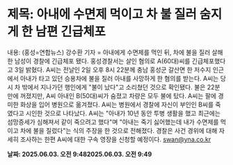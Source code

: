 # **제목: 아내에 수면제 먹이고 차 불 질러 숨지게 한 남편 긴급체포**

  내용: (홍성=연합뉴스) 강수환 기자 = 아내에게 수면제를 먹인 뒤, 차에 불을 질러 살해한 남성이 경찰에 긴급체포 됐다.    홍성경찰서는 살인 혐의로 A(60대)씨를 긴급체포했다고 3일 밝혔다.    A씨는 전날인 2일 오후 8시 22분께 충남 홍성군 갈산면 한 저수지 인근에서 아내가 타고 있던 승용차에 불을 질러 아내를 사망하게 한 혐의를 받는다.    A씨는 당시 차 밖에서 지나가던 행인에게 "불이 났다"고 소리쳤던 것으로 확인됐다.    불은 22분 만에 꺼졌지만, A씨 아내인 B(50대)씨가 숨졌고 차량은 모두 불에 탔다. A씨는 팔에 경미한 화상을 입어 병원으로 옮겨졌다.    A씨는 병원에서 경찰에 자신이 부인인 B씨를 죽였다고 시인한 것으로 나타났다.    A씨는 "아내가 10년 동안 투병 생활을 했고 최근에는 섬망증세가 심해져서 같이 죽으려고 했다"며 "아내는 죽기 싫어했는데 내가 수면제를 먹이고 차에 불을 질렀다"는 식의 주장을 한 것으로 전해졌다.    경찰은 사건 경위에 대해 자세히 조사하는 한편 A씨에 대한 구속 영장을 신청할 예정이다.    swan@yna.co.kr

  **날짜: 2025.06.03. 오전 9:482025.06.03. 오전 9:49**